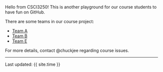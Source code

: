 Hello from CSCI3250! This is another playground for our course students to have fun on GitHub.

There are some teams in our course project:

* [Team A](https://csci3250-2019.github.io/project-team-a/ 'Team-A')
* [Team B](https://csci3250-2019.github.io/project-team-b/ 'Team-B')
* [Team E](https://csci3250-2019.github.io/project-team-e/ 'Team-E')

For more details, contact @chuckjee regarding course issues.

---
Last updated: {{ site.time }}
